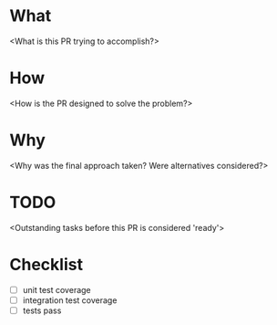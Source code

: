 # What

<What is this PR trying to accomplish?>

# How

<How is the PR designed to solve the problem?>

# Why

<Why was the final approach taken? Were alternatives considered?>

# TODO

<Outstanding tasks before this PR is considered 'ready'>

# Checklist

- [ ] unit test coverage
- [ ] integration test coverage
- [ ] tests pass
